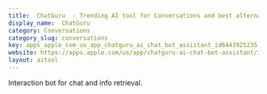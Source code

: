 ```yaml
---
title:  ChatGuru  - Trending AI tool for Conversations and best alternatives
display_name:  ChatGuru 
category: Conversations
category_slug: conversations
key: apps_apple_com_us_app_chatguru_ai_chat_bot_assistant_id6443925235
website: https://apps.apple.com/us/app/chatguru-ai-chat-bot-assistant/id6443925235
layout: aitool
---
```


Interaction bot for chat and info retrieval.

